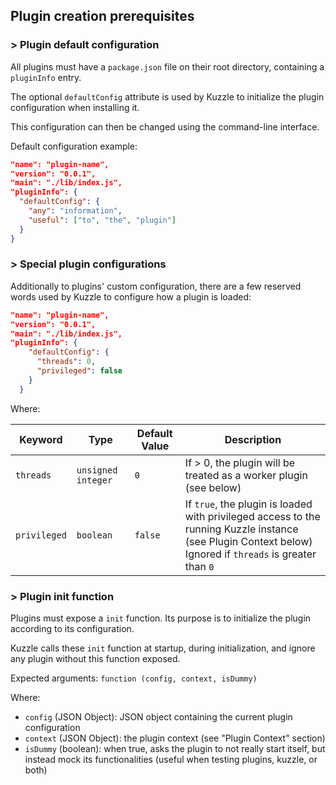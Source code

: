 ## Plugin creation prerequisites

### > Plugin default configuration

All plugins must have a `package.json` file on their root directory, containing a `pluginInfo` entry.

The optional `defaultConfig` attribute is used by Kuzzle to initialize the plugin configuration when installing it.

This configuration can then be changed using the command-line interface.

Default configuration example:

```json
"name": "plugin-name",
"version": "0.0.1",
"main": "./lib/index.js",
"pluginInfo": {
  "defaultConfig": {
    "any": "information",
    "useful": ["to", "the", "plugin"]
  }
}
```

### > Special plugin configurations

Additionally to plugins' custom configuration, there are a few reserved words used by Kuzzle to configure how a plugin is loaded:

```json
"name": "plugin-name",
"version": "0.0.1",
"main": "./lib/index.js",
"pluginInfo": {
    "defaultConfig": {
      "threads": 0,
      "privileged": false
    }
  }
```

Where:

| Keyword | Type | Default Value |Description                  |
|---------|------|---------------|-----------------------------|
|`threads`|`unsigned integer`|`0`| If > 0, the plugin will be treated as a worker plugin (see below) |
|`privileged`|`boolean`|`false`| If `true`, the plugin is loaded with privileged access to the running Kuzzle instance (see Plugin Context below)<br/>Ignored if `threads` is greater than `0` |

### > Plugin init function

Plugins must expose a ``init`` function. Its purpose is to initialize the plugin according to its configuration.

Kuzzle calls these ``init`` function at startup, during initialization, and ignore any plugin without this function exposed.

Expected arguments:
``function (config, context, isDummy)``

Where:

* ``config`` (JSON Object): JSON object containing the current plugin configuration
* ``context`` (JSON Object): the plugin context (see "Plugin Context" section)
* ``isDummy`` (boolean): when true, asks the plugin to not really start itself, but instead mock its functionalities (useful when testing plugins, kuzzle, or both)
